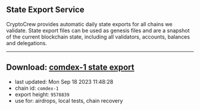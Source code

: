 ## State Export Service
CryptoCrew provides automatic daily state exports for all chains we validate. State export files can be used as genesis files and are a snapshot of the current blockchain state, including all validators, accounts, balances and delegations.

---
**Download: [comdex-1 state export](https://dl.ccvalidators.com/SERVICE/comdex/comdex-1_export_9578839.json)**
---

- last updated: Mon Sep 18 2023 11:48:28
- chain id: `comdex-1`
- export height: `9578839`
- use for: airdrops, local tests, chain recovery
